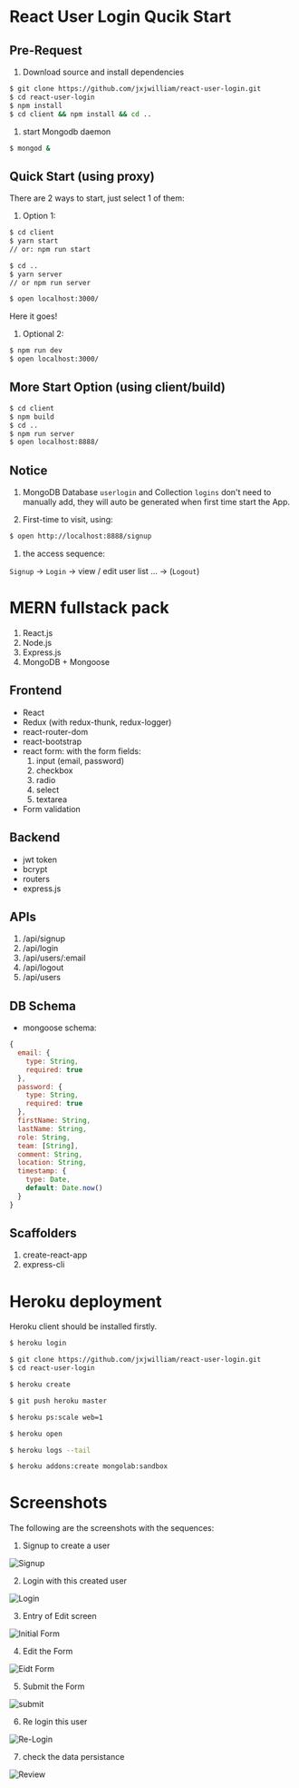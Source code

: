 # React User Login Qucik Start

## Pre-Request

1. Download source and install dependencies

```bash
$ git clone https://github.com/jxjwilliam/react-user-login.git
$ cd react-user-login
$ npm install
$ cd client && npm install && cd ..
```

1. start Mongodb daemon

```bash
$ mongod &
```

## Quick Start  (using proxy)

There are 2 ways to start, just select 1 of them:

1. Option 1:

```bash
$ cd client
$ yarn start  
// or: npm run start

$ cd ..
$ yarn server
// or npm run server

$ open localhost:3000/
```

Here it goes!


1. Optional 2:

```bash
$ npm run dev
$ open localhost:3000/
```

## More Start Option (using client/build)

```bash
$ cd client
$ npm build
$ cd ..
$ npm run server
$ open localhost:8888/
```


## Notice

1. MongoDB Database `userlogin` and Collection `logins` don't need to manually add, they will auto be generated when first time start the App.

1. First-time to visit, using:

```bash
$ open http://localhost:8888/signup
```

1. the access sequence:

`Signup` -> `Login` -> view / edit user list ... -> (`Logout`)


# MERN fullstack pack

1. React.js
1. Node.js
1. Express.js
1. MongoDB + Mongoose


## Frontend

- React
- Redux (with redux-thunk, redux-logger)
- react-router-dom
- react-bootstrap
- react form: with the form fields:
  1. input (email, password)
  1. checkbox
  1. radio
  1. select
  1. textarea
- Form validation

## Backend

- jwt token
- bcrypt
- routers
- express.js


## APIs

1. /api/signup
1. /api/login
1. /api/users/:email
1. /api/logout
1. /api/users


## DB Schema

- mongoose schema:

```javascript
{
  email: {
    type: String,
    required: true
  },
  password: {
    type: String,
    required: true
  },
  firstName: String,
  lastName: String,
  role: String,
  team: [String],
  comment: String,
  location: String,
  timestamp: {
    type: Date,
    default: Date.now()
  }
}
```

## Scaffolders

1. create-react-app
1. express-cli


# Heroku deployment

Heroku client should be installed firstly.

```bash
$ heroku login

$ git clone https://github.com/jxjwilliam/react-user-login.git
$ cd react-user-login

$ heroku create

$ git push heroku master

$ heroku ps:scale web=1

$ heroku open

$ heroku logs --tail

$ heroku addons:create mongolab:sandbox

```

# Screenshots

The following are the screenshots with the sequences:

1. Signup to create a user

![Signup](./imgs/1.png)

2. Login with this created user

![Login](./imgs/2.png)

3. Entry of Edit screen

![Initial Form](./imgs/3.png)

4. Edit the Form

![Eidt Form](./imgs/4.png)

5. Submit the Form

![submit](./imgs/5.png)

6. Re login this user

![Re-Login](./imgs/6.png)

7. check the data persistance

![Review](./imgs/7.png)

